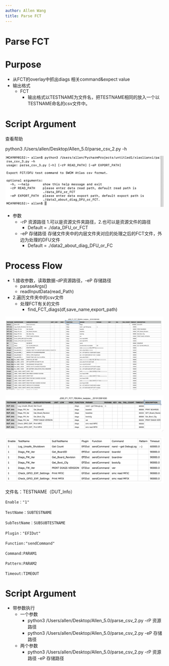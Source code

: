 ```yaml
---
author: Allen Wang
title: Parse FCT
---
```


# Parse FCT

# Purpose

* 从FCT的overlay中抓出diags 相关command&expect value
* 输出格式
  * FCT
    * 输出格式以TESTNAME为文件名，把TESTNAME相同的放入一个以TESTNAME命名的csv文件中。

# Script Argument

查看帮助

python3 /Users/allen/Desktop/Allen\_5\.0/parse\_csv\_2\.py \-h

![](pars_csv_md/img/Parse_csv_ppt0.png)

* 参数
  * \-rP    资源路径   1\.可以是资源文件夹路径，2\.也可以是资源文件的路径
    * Default =  \./data\_DFU\_or\_FCT
  * \-eP     存储路径    存储文件夹中的内层文件夹对应的处理之后的FCT文件，外边为处理的DFU文件
    * Default = \./data2\_about\_diag\_DFU\_or\_FC

# Process Flow

* 1\.接收参数，读取数据\-dP资源路径，\-eP 存储路径
  * paraseArgs\(\)
  * readInputData\(read\_Path\)
* 2\.遍历文件夹中的csv文件
  * 处理FCT有关的文件
    * find\_FCT\_diags\(df,save\_name,export\_path\)

![](pars_csv_md/img/Parse_csv_ppt1.png)

![](pars_csv_md/img/Parse_csv_ppt2.png)

![](pars_csv_md/img/Parse_csv_ppt3.png)

文件名：TESTNAME（DUT\_Info）

```
Enable："1"

TestName：SUBTESTNAME

SubTestName：SUBSUBTESTNAME

Plugin："EFIDut"

Function:"sendCommand"

Command:PARAM1

Pattern:PARAM2

Timeout:TIMEOUT
```

# Script Argument

* 带参数执行
  * 一个参数
    * python3   /Users/allen/Desktop/Allen\_5\.0/parse\_csv\_2\.py  \-rP 资源路径
    * python3   /Users/allen/Desktop/Allen\_5\.0/parse\_csv\_2\.py  \-eP  存储路径
  * 两个参数
    * python3   /Users/allen/Desktop/Allen\_5\.0/parse\_csv\_2\.py  \-rP 资源路径     \-eP  存储路径

